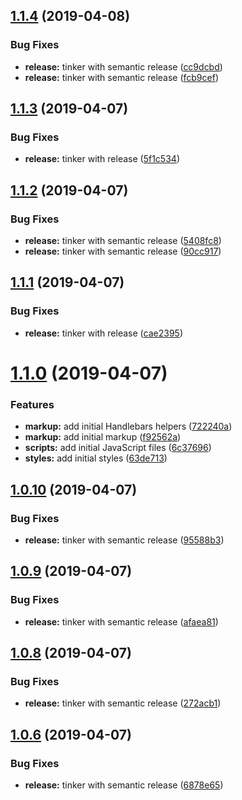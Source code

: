 ## [1.1.4](https://github.com/nodewell/website/compare/v1.1.3...v1.1.4) (2019-04-08)


### Bug Fixes

* **release:** tinker with semantic release ([cc9dcbd](https://github.com/nodewell/website/commit/cc9dcbd))
* **release:** tinker with semantic release ([fcb9cef](https://github.com/nodewell/website/commit/fcb9cef))

## [1.1.3](https://github.com/nodewell/website/compare/v1.1.2...v1.1.3) (2019-04-07)


### Bug Fixes

* **release:** tinker with release ([5f1c534](https://github.com/nodewell/website/commit/5f1c534))

## [1.1.2](https://github.com/nodewell/website/compare/v1.1.1...v1.1.2) (2019-04-07)


### Bug Fixes

* **release:** tinker with semantic release ([5408fc8](https://github.com/nodewell/website/commit/5408fc8))
* **release:** tinker with semantic release ([90cc917](https://github.com/nodewell/website/commit/90cc917))

## [1.1.1](https://github.com/nodewell/website/compare/v1.1.0...v1.1.1) (2019-04-07)


### Bug Fixes

* **release:** tinker with release ([cae2395](https://github.com/nodewell/website/commit/cae2395))

# [1.1.0](https://github.com/nodewell/website/compare/v1.0.10...v1.1.0) (2019-04-07)


### Features

* **markup:** add initial Handlebars helpers ([722240a](https://github.com/nodewell/website/commit/722240a))
* **markup:** add initial markup ([f92562a](https://github.com/nodewell/website/commit/f92562a))
* **scripts:** add initial JavaScript files ([6c37696](https://github.com/nodewell/website/commit/6c37696))
* **styles:** add initial styles ([63de713](https://github.com/nodewell/website/commit/63de713))

## [1.0.10](https://github.com/nodewell/website/compare/v1.0.9...v1.0.10) (2019-04-07)


### Bug Fixes

* **release:** tinker with semantic release ([95588b3](https://github.com/nodewell/website/commit/95588b3))

## [1.0.9](https://github.com/nodewell/website/compare/v1.0.8...v1.0.9) (2019-04-07)


### Bug Fixes

* **release:** tinker with semantic release ([afaea81](https://github.com/nodewell/website/commit/afaea81))

## [1.0.8](https://github.com/nodewell/website/compare/v1.0.7...v1.0.8) (2019-04-07)


### Bug Fixes

* **release:** tinker with semantic release ([272acb1](https://github.com/nodewell/website/commit/272acb1))

## [1.0.6](https://github.com/nodewell/website/compare/v1.0.5...v1.0.6) (2019-04-07)


### Bug Fixes

* **release:** tinker with semantic release ([6878e65](https://github.com/nodewell/website/commit/6878e65))
